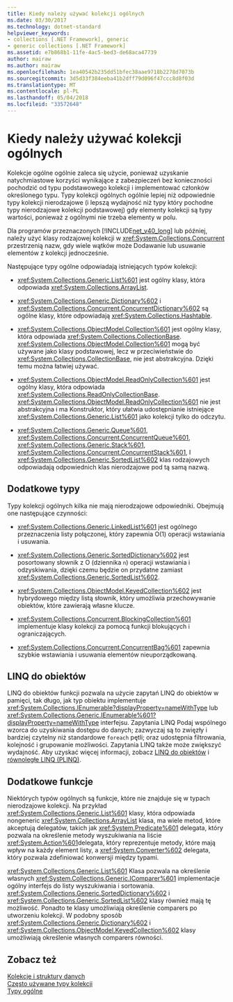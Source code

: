 ```yaml
---
title: Kiedy należy używać kolekcji ogólnych
ms.date: 03/30/2017
ms.technology: dotnet-standard
helpviewer_keywords:
- collections [.NET Framework], generic
- generic collections [.NET Framework]
ms.assetid: e7b868b1-11fe-4ac5-bed3-de68aca47739
author: mairaw
ms.author: mairaw
ms.openlocfilehash: 1ea40542b235dd51bfec38aae9718b2278d7073b
ms.sourcegitcommit: 3d5d33f384eeba41b2dff79d096f47ccc8d8f03d
ms.translationtype: MT
ms.contentlocale: pl-PL
ms.lasthandoff: 05/04/2018
ms.locfileid: "33572648"
---
```

# <a name="when-to-use-generic-collections"></a>Kiedy należy używać kolekcji ogólnych
Kolekcje ogólne ogólnie zaleca się użycie, ponieważ uzyskanie natychmiastowe korzyści wynikające z zabezpieczeń bez konieczności pochodzić od typu podstawowego kolekcji i implementować członków określonego typu. Typy kolekcji ogólnych ogólnie lepiej niż odpowiednie typy kolekcji nierodzajowe (i lepszą wydajność niż typy który pochodne typy nierodzajowe kolekcji podstawowej) gdy elementy kolekcji są typy wartości, ponieważ z ogólnymi nie trzeba elementy w polu.  
  
 Dla programów przeznaczonych [!INCLUDE[net_v40_long](../../../includes/net-v40-long-md.md)] lub później, należy użyć klasy rodzajowej kolekcji w <xref:System.Collections.Concurrent> przestrzenią nazw, gdy wiele wątków może Dodawanie lub usuwanie elementów z kolekcji jednocześnie.  
  
 Następujące typy ogólne odpowiadają istniejących typów kolekcji:  
  
-   <xref:System.Collections.Generic.List%601> jest ogólny klasy, która odpowiada <xref:System.Collections.ArrayList>.  
  
-   <xref:System.Collections.Generic.Dictionary%602> i <xref:System.Collections.Concurrent.ConcurrentDictionary%602> są ogólne klasy, które odpowiadają <xref:System.Collections.Hashtable>.  
  
-   <xref:System.Collections.ObjectModel.Collection%601> jest ogólny klasy, która odpowiada <xref:System.Collections.CollectionBase>. <xref:System.Collections.ObjectModel.Collection%601> mogą być używane jako klasy podstawowej, lecz w przeciwieństwie do <xref:System.Collections.CollectionBase>, nie jest abstrakcyjna. Dzięki temu można łatwiej używać.  
  
-   <xref:System.Collections.ObjectModel.ReadOnlyCollection%601> jest ogólny klasy, która odpowiada <xref:System.Collections.ReadOnlyCollectionBase>. <xref:System.Collections.ObjectModel.ReadOnlyCollection%601> nie jest abstrakcyjna i ma Konstruktor, który ułatwia udostępnianie istniejące <xref:System.Collections.Generic.List%601> jako kolekcji tylko do odczytu.  
  
-   <xref:System.Collections.Generic.Queue%601>, <xref:System.Collections.Concurrent.ConcurrentQueue%601>, <xref:System.Collections.Generic.Stack%601>, <xref:System.Collections.Concurrent.ConcurrentStack%601>, I <xref:System.Collections.Generic.SortedList%602> klas rodzajowych odpowiadają odpowiednich klas nierodzajowe pod tą samą nazwą.  
  
## <a name="additional-types"></a>Dodatkowe typy  
 Typy kolekcji ogólnych kilka nie mają nierodzajowe odpowiedniki. Obejmują one następujące czynności:  
  
-   <xref:System.Collections.Generic.LinkedList%601> jest ogólnego przeznaczenia listy połączonej, który zapewnia O(1) operacji wstawiania i usuwania.  
  
-   <xref:System.Collections.Generic.SortedDictionary%602> jest posortowany słownik z O (dziennika `n`) operacji wstawiania i odzyskiwania, dzięki czemu będzie on przydatne zamiast <xref:System.Collections.Generic.SortedList%602>.  
  
-   <xref:System.Collections.ObjectModel.KeyedCollection%602> jest hybrydowego między listą słownik, który umożliwia przechowywanie obiektów, które zawierają własne klucze.  
  
-   <xref:System.Collections.Concurrent.BlockingCollection%601> implementuje klasy kolekcji za pomocą funkcji blokujących i ograniczających.  
  
-   <xref:System.Collections.Concurrent.ConcurrentBag%601> zapewnia szybkie wstawiania i usuwania elementów nieuporządkowaną.  
  
## <a name="linq-to-objects"></a>LINQ do obiektów  
 LINQ do obiektów funkcji pozwala na użycie zapytań LINQ do obiektów w pamięci, tak długo, jak typ obiektu implementuje <xref:System.Collections.IEnumerable?displayProperty=nameWithType> lub <xref:System.Collections.Generic.IEnumerable%601?displayProperty=nameWithType> interfejsu. Zapytania LINQ Podaj wspólnego wzorca do uzyskiwania dostępu do danych; zazwyczaj są to zwięzły i bardziej czytelny niż standardowe `foreach` pętli; oraz udostępnia filtrowania, kolejność i grupowanie możliwości. Zapytania LINQ także może zwiększyć wydajność. Aby uzyskać więcej informacji, zobacz [LINQ do obiektów](https://msdn.microsoft.com/library/73cafe73-37cf-46e7-bfa7-97c7eea7ced9) i [równoległe LINQ (PLINQ)](../../../docs/standard/parallel-programming/parallel-linq-plinq.md).  
  
## <a name="additional-functionality"></a>Dodatkowe funkcje  
 Niektórych typów ogólnych są funkcje, które nie znajduje się w typach nierodzajowe kolekcji. Na przykład <xref:System.Collections.Generic.List%601> klasy, która odpowiada nongeneric <xref:System.Collections.ArrayList> klasa, ma wiele metod, które akceptują delegatów, takich jak <xref:System.Predicate%601> delegata, który pozwala na określenie metody wyszukiwania na liście <xref:System.Action%601>delegata, który reprezentuje metody, które mają wpływ na każdy element listy, a <xref:System.Converter%602> delegata, który pozwala zdefiniować konwersji między typami.  
  
 <xref:System.Collections.Generic.List%601> Klasa pozwala na określenie własnych <xref:System.Collections.Generic.IComparer%601> implementacje ogólny interfejs do listy wyszukiwania i sortowania. <xref:System.Collections.Generic.SortedDictionary%602> i <xref:System.Collections.Generic.SortedList%602> klasy również mają tę możliwość. Ponadto te klasy umożliwiają określenie comparers po utworzeniu kolekcji. W podobny sposób <xref:System.Collections.Generic.Dictionary%602> i <xref:System.Collections.ObjectModel.KeyedCollection%602> klasy umożliwiają określenie własnych comparers równości.  
  
## <a name="see-also"></a>Zobacz też  
 [Kolekcje i struktury danych](../../../docs/standard/collections/index.md)  
 [Często używane typy kolekcji](../../../docs/standard/collections/commonly-used-collection-types.md)  
 [Typy ogólne](../../../docs/standard/generics/index.md)

